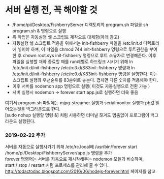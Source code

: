 # 서버 실행 전, 꼭 해야할 것

* /home/pi/Desktop/FishberryServer 디렉토리의 program.sh 파일을 sh program.sh & 명령으로 실행
* 위 작업은 자동실행 쉘 스크립트 제작으로 대체함(아래 참고)
* 자동실행 쉘 스크립트 적용을 위해서는 init-fishberry 파일을 /etc/init.d 디렉토리에 넣어야 하며, 이 파일을 chmod 744 init-fishberry 명령으로 루트권한을 부여한 후 chown root.sys init-fishberry 명령으로 루트 소유자로 변경해준다. 이후 파일을 실행할 때와 종료할 때를 run레벨로 하드링크 시키기 위해 ln /etc/init.d/init-fishberry /etc/rc3.d/S83init-fishberry 명령과 ln /etc/init.d/init-fishberry /etc/rc0.d/K83init-fishberry 명령을 실행한다. 이는 스크립트 실행의 우선순위를 83순위로 놓는다. 겹치면 다른 숫자를 적용해야 한다.
* 이후 서버를 nodemon app 명령으로 실행( 이것도 자동실행으로 전환 가능 )
* 서버 실행시 nodemon -> forever start app.js로 실행하면 더욱 좋음

여기서 program.sh 파일에는 mjpg-streamer 실행과 serialmonitor 실행과 ph값 얻어오는것을 백그라운드로 한다.  
[sudo nohup 실행할 명령 &] 처럼 사용하면 터미널 끊겨도 멈춤없이 프로그램이 백그라운드 실행된다.  

### 2019-02-22 추가

서버를 자동으로 실행시키기 위해 /etc/rc.local에 /usr/bin/forever start /home/pi/Desktop/FishberryServer/app.js 명령을 추가  
forever 명령어는 서버를 자동으로 재시작해주는 nodemon 모듈과 비슷하며,   
start / stop / restart 처럼 프로세스를 관리해 줄 수 있다.  
http://todactodac.blogspot.com/2016/06/nodejs-forever.html 페이지를 참고  
